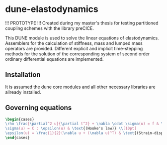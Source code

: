 # dune-elastodynamics
!!! PROTOTYPE !!!
Created during my master's thesis for testing partitioned coupling schemes with
the library preCICE.

This DUNE module is used to solve the linear equations of elastodynamics.
Assemblers for the calculation of stiffness, mass and lumped mass operators are provided.
Different explicit and implicit time-stepping methods for the solution of the corresponding
system of second order ordinary differential equations are implemented. 

## Installation

It is assumed the dune core modules and all other necessary libraries are allready installed.

## Governing equations

```latex
\begin{cases}
\rho \frac{\partial^2 u}{\partial t^2} + \nabla \cdot \sigma(u) = f & \text{(Newton's second law)} \\[10pt]
\sigma(u) = C : \epsilon(u) & \text{(Hooke's law)} \\[10pt]
\epsilon(u) = \frac{1}{2}(\nabla u + (\nabla u)^T) & \text{(Strain-displacement relation)} \\[10pt]
\end{cases} 
```

